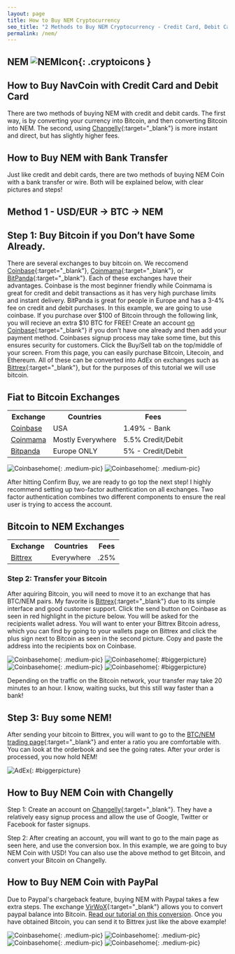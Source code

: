 ```yaml
---
layout: page
title: How to Buy NEM Cryptocurrency
seo_title: "2 Methods to Buy NEM Cryptocurrency - Credit Card, Debit Card and Bank"
permalink: /nem/
---
```


## NEM ![NEMIcon](/img/nem.png){: .cryptoicons }	


## How to Buy NavCoin with Credit Card and Debit Card

There are two methods of buying NEM with credit and debit cards. The first way, is by converting your currency into Bitcoin, and then converting Bitcoin into NEM. The second, using [Changelly](https://changelly.com/?ref_id=4af50f9c87f2){:target="_blank"} is more instant and direct, but has slightly higher fees.

## How to Buy NEM with Bank Transfer

Just like credit and debit cards, there are two methods of buying NEM Coin with a bank transfer or wire. Both will be explained below, with clear pictures and steps!

## Method 1 - USD/EUR -> BTC -> NEM


## Step 1: Buy Bitcoin if you Don’t have Some Already.

There are several exchanges to buy bitcoin on. We reccomend [Coinbase](https://www.coinbase.com/join/53bc38a3b11f6623df000004){:target="_blank"}, [Coinmama](https://www.coinmama.com/?ref=buyaltcoinsworldwideio){:target="_blank"}, or [BitPanda](https://www.bitpanda.com/?ref=7989064235904733469){:target="_blank"}. Each of these exchanges have their advantages. Coinbase is the most beginner friendly while Coinmama is great for credit and debit transactions as it has very high purchase limits and instant delivery. BitPanda is great for people in Europe and has a 3-4% fee on credit and debit purchases. In this example, we are going to use coinbase. If you purchase over $100 of Bitcoin through the following link, you will recieve an extra $10 BTC for FREE! Create an account [on Coinbase](https://www.coinbase.com/join/53bc38a3b11f6623df000004){:target="_blank"} if you don’t have one already and then add your payment method. Coinbases signup process may take some time, but this ensures security for customers. Click the Buy/Sell tab on the top/middle of your screen. From this page, you can easily purchase Bitcoin, Litecoin, and Ethereum. All of these can be converted into AdEx on exchanges such as [Bittrex](https://bittrex.com/Home/Markets){:target="_blank"}, but for the purposes of this tutorial we will use bitcoin. 

## Fiat to Bitcoin Exchanges 
<table class="basic-table" align="center">
 <tr>
  <th>Exchange</th>
  <th>Countries</th>
  <th>Fees</th>
 </tr>

 <tr>
  <td><a href="https://www.coinbase.com/join/53bc38a3b11f6623df000004"> Coinbase</a></td>
  <td>USA</td>
  <td>1.49% - Bank </td>
 </tr>

 <tr>
  <td><a href="https://www.coinmama.com/?ref=buyaltcoinsworldwideio">Coinmama</a></td>
  <td>Mostly Everywhere</td>
  <td>5.5% Credit/Debit</td>
 </tr>
 <tr>
  <td><a href="https://www.bitpanda.com/?ref=7989064235904733469">Bitpanda</a></td>
  <td>Europe ONLY</td>
  <td>5% - Credit/Debit </td>
 </tr>
 
</table>

![Coinbasehome](/img/Coinbase3.png){: .medium-pic}
![Coinbasehome](/img/Coinbase2.png){: .medium-pic}


After hitting Confirm Buy, we are ready to go top the next step! I highly recommend setting up two-factor authentication on all exchanges. Two factor authentication combines two different components to ensure the real user is trying to access the account. 

## Bitcoin to NEM Exchanges 
<table class="basic-table" align="center">
 <tr>
  <th>Exchange</th>
  <th>Countries</th>
  <th>Fees</th>
 </tr>

 <tr>
  <td><a href="https://bittrex.com/">Bittrex</a></td>
  <td>Everywhere</td>
  <td>.25%</td>
 </tr>
 
</table>

### Step 2: Transfer your Bitcoin

After aquiring Bitcoin, you will need to move it to an exchange that has BTC/NEM pairs. My favorite is [Bittrex](https://bittrex.com/Home/Markets){:target="_blank"} due to its simple interface and good customer support. Click the send button on Coinbase as seen in red highlight in the picture below. You will be asked for the recipients wallet adress. You will want to enter your Bittrex Bitcoin adress, which you can find  by going to your wallets page on Bittrex and click the plus sign next to Bitcoin as seen in the second picture. Copy and paste the address into the recipients box on Coinbase.

![Coinbasehome](/img/Send1.png){: .medium-pic}
![Coinbasehome](/img/BittrexWithdraw.png){: #biggerpicture}
![Coinbasehome](/img/Send2.png){: .medium-pic} 
![Coinbasehome](/img/Send3.png){: #biggerpicture}


Depending on the traffic on the Bitcoin network, your transfer may take 20 minutes to an hour. I know, waiting sucks, but this still way faster than a bank! 


## Step 3: Buy some NEM!

After sending your bitcoin to Bittrex, you will want to go to the [BTC/NEM trading page](https://bittrex.com/Market/Index?MarketName=BTC-NEM){:target="_blank"} and enter a ratio you are comfortable with. You can look at the orderbook and see the going rates. After your order is processed, you now hold NEM! 

![AdEx](/img/nemex.png){: #biggerpicture}

## How to Buy NEM Coin with Changelly

Step 1: Create an account on [Changelly](https://changelly.com/?ref_id=4af50f9c87f2){:target="_blank"}. They have a relatively easy signup process and allow the use of Google, Twitter or Facebook for faster signups.

Step 2: After creating an account, you will want to go to the main page as seen here, and use the conversion box. In this example, we are going to buy NEM Coin with USD! You can also use the above method to get Bitcoin, and convert your Bitcoin on Changelly.

## How to Buy NEM Coin with PayPal

Due to Paypal's chargeback feature, buying NEM with Paypal takes a few extra steps. The exchange [VirWoX](https://www.virwox.com?r=22aa25){:target="_blank"} allows you to convert paypal balance into Bitcoin. [Read our tutorial on this conversion](/buy-bitcoin/paypal/). Once you have obtained Bitcoin, you can send it to Bittrex just like the above example!

![Coinbasehome](/img/ADXCH.png){: .medium-pic}
![Coinbasehome](/img/ADX3.png){: .medium-pic}
![Coinbasehome](/img/ADX4.png){: .medium-pic}
![Coinbasehome](/img/ADX5.png){: .medium-pic}